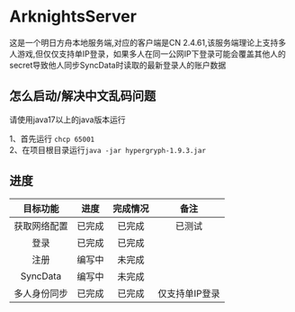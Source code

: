 # ArknightsServer
这是一个明日方舟本地服务端,对应的客户端是CN 2.4.61,该服务端理论上支持多人游戏,但仅仅支持单IP登录，如果多人在同一公网IP下登录可能会覆盖其他人的secret导致他人同步SyncData时读取的最新登录人的账户数据
## 怎么启动/解决中文乱码问题
请使用java17以上的java版本运行

1、首先运行 `chcp 65001`  
2、在项目根目录运行`java -jar hypergryph-1.9.3.jar`

## 进度
| 目标功能 | 进度 | 完成情况 | 备注 |
|:---:|:---:|:---:|:---:|
| 获取网络配置 | 已完成 | 已完成 | 已测试 |
| 登录 | 已完成 | 已完成 |  |
| 注册 | 编写中 | 未完成 |  |
| SyncData | 编写中 | 未完成 |  |
| 多人身份同步 | 已完成 | 已完成 | 仅支持单IP登录 |
